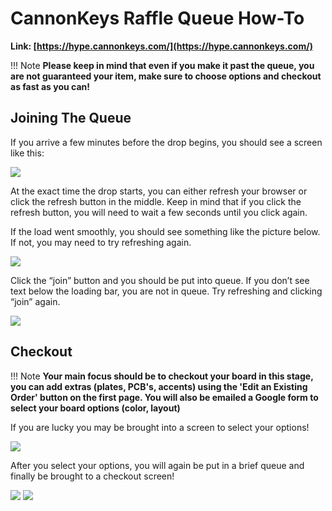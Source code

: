 # CannonKeys Raffle Queue How-To
**Link: [https://hype.cannonkeys.com/](https://hype.cannonkeys.com/)**

!!! Note
    **Please keep in mind that even if you make it past the queue, you are not guaranteed your item, make sure to choose options and checkout as fast as you can!**

## Joining The Queue
If you arrive a few minutes before the drop begins, you should see a screen like this:

![](images/raffle_queue/before_start.png)

At the exact time the drop starts, you can either refresh your browser or click the refresh button in the middle. Keep in mind that if you click the refresh button, you will need to wait a few seconds until you click again.

If the load went smoothly, you should see something like the picture below. If not, you may need to try refreshing again.

![](images/raffle_queue/join_queue.png)

Click the “join” button and you should be put into queue. If you don’t see text below the loading bar, you are not in queue. Try refreshing and clicking “join” again.

![](images/raffle_queue/in_queue.png)

## Checkout

!!! Note
    **Your main focus should be to checkout your board in this stage, you can add extras (plates, PCB's, accents) using the 'Edit an Existing Order' button on the first page. You will also be emailed a Google form to select your board options (color, layout)**

If you are lucky you may be brought into a screen to select your options!

![](images/raffle_queue/choose_options.png)

After you select your options, you will again be put in a brief queue and finally be brought to a checkout screen!

![](images/raffle_queue/wait_checkout.png)
![](images/raffle_queue/checkout.png)
